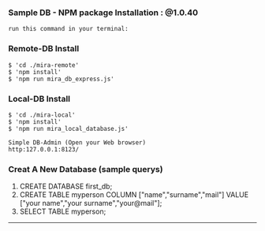 ### Sample DB - NPM package Installation : @1.0.40

    run this command in your terminal:
### Remote-DB Install
    $ 'cd ./mira-remote'
    $ 'npm install'
    $ 'npm run mira_db_express.js'

### Local-DB Install
    $ 'cd ./mira-local'
    $ 'npm install'    
    $ 'npm run mira_local_database.js'
    
    Simple DB-Admin (Open your Web browser)
    http:127.0.0.1:8123/
    
### Creat A New Database (sample querys)
   1) CREATE DATABASE first_db;
   2) CREATE TABLE myperson COLUMN ["name","surname","mail"] VALUE ["your name","your surname","your@mail"];
   3) SELECT TABLE myperson; 
---

